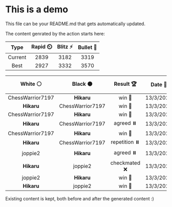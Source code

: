 # This is a demo

This file can be your README.md that gets automatically updated.

The content genrated by the action starts here:

<!--START_SECTION:chessStats-->
<!-- Automatically generated with https://github.com/Balastrong/chess-stats-action -->

| Type | Rapid ⏲️ | Blitz ⚡ | Bullet 🔫 |
|:---:|:---:|:---:|:---:|
| Current | 2839 | 3182 | 3319 |
| Best | 2927 | 3332 | 3570 |

| White ⚪ | Black ⚫ | Result 🏆 | Date 📅 | Position 🗺️ | Type 🕕 |
|:---:|:---:|:---:|:---:|:---:|:---:|
| ChessWarrior7197 | **Hikaru** | win 🥇 | 13/3/2023 | <a href="http://www.ee.unb.ca/cgi-bin/tervo/fen.pl?select=8/3R1pk1/4q1p1/4p2p/1p5P/4QPP1/1P1R2K1/5r1r w - -">Link</a> | Blitz |
| **Hikaru** | ChessWarrior7197 | win 🥇 | 13/3/2023 | <a href="http://www.ee.unb.ca/cgi-bin/tervo/fen.pl?select=6k1/1prr1pp1/p3p2p/2PnP3/PP2N3/6P1/3R1B1P/2R4K b - -">Link</a> | Blitz |
| ChessWarrior7197 | **Hikaru** | win 🥇 | 13/3/2023 | <a href="http://www.ee.unb.ca/cgi-bin/tervo/fen.pl?select=8/8/6p1/2p5/1pP2k2/1P1K4/8/8 w - -">Link</a> | Blitz |
| **Hikaru** | ChessWarrior7197 | agreed ⏸️ | 13/3/2023 | <a href="http://www.ee.unb.ca/cgi-bin/tervo/fen.pl?select=8/8/8/5pk1/P1R4p/r4K1P/6P1/8 w - -">Link</a> | Blitz |
| ChessWarrior7197 | **Hikaru** | win 🥇 | 13/3/2023 | <a href="http://www.ee.unb.ca/cgi-bin/tervo/fen.pl?select=8/2p5/4k1p1/2bR3p/2N1P2P/1P3p2/2rB3n/5K2 w - -">Link</a> | Blitz |
| **Hikaru** | ChessWarrior7197 | repetition ⏸️ | 13/3/2023 | <a href="http://www.ee.unb.ca/cgi-bin/tervo/fen.pl?select=8/1K6/2P1kp2/2R3p1/8/8/8/r7 b - -">Link</a> | Blitz |
| joppie2 | **Hikaru** | agreed ⏸️ | 13/3/2023 | <a href="http://www.ee.unb.ca/cgi-bin/tervo/fen.pl?select=8/8/k5p1/P3K3/6PP/2B5/8/3b4 w - -">Link</a> | Blitz |
| **Hikaru** | joppie2 | checkmated ❌ | 13/3/2023 | <a href="http://www.ee.unb.ca/cgi-bin/tervo/fen.pl?select=2kr3r/1pp3p1/p7/2b1p3/6b1/P1P1B1Pp/B5qP/R1N1QRK1 w - -">Link</a> | Blitz |
| joppie2 | **Hikaru** | win 🥇 | 13/3/2023 | <a href="http://www.ee.unb.ca/cgi-bin/tervo/fen.pl?select=r2q2r1/3Pbk1p/4p2P/3pPNP1/2n2P2/2P1B2Q/p6R/1q2R1K1 w - -">Link</a> | Blitz |
| **Hikaru** | joppie2 | win 🥇 | 13/3/2023 | <a href="http://www.ee.unb.ca/cgi-bin/tervo/fen.pl?select=1r6/k4pp1/p2q1n2/2R4p/2QpP2P/3P2PB/P1P3K1/8 b - -">Link</a> | Blitz |

<!--END_SECTION:chessStats-->

Existing content is kept, both before and after the generated content :)
